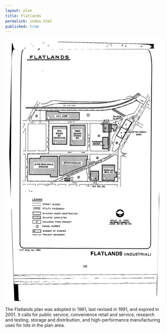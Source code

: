 ```yaml
---
layout: plan
title: Flatlands
permalink: index.html
published: true
---
```


![Flatlands in the Atlas of Urban Renewal](Flatlands.jpg)

The Flatlands plan was adopted in 1961, last revised in 1991, and expired in 2001. It calls for public service, convenience retail and service, research and testing, storage and distribution, and high-performance manufacturing uses for lots in the plan area.
